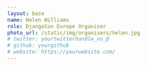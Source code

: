 ```yaml
---
layout: base
name: Helen Williams
role: DjangoCon Europe Organiser
photo_url: /static/img/organisers/helen.jpg
# twitter: yourtwitterhandle_no_@
# github: yourgithub
# website: https://yourwebsite.com/
---
```

